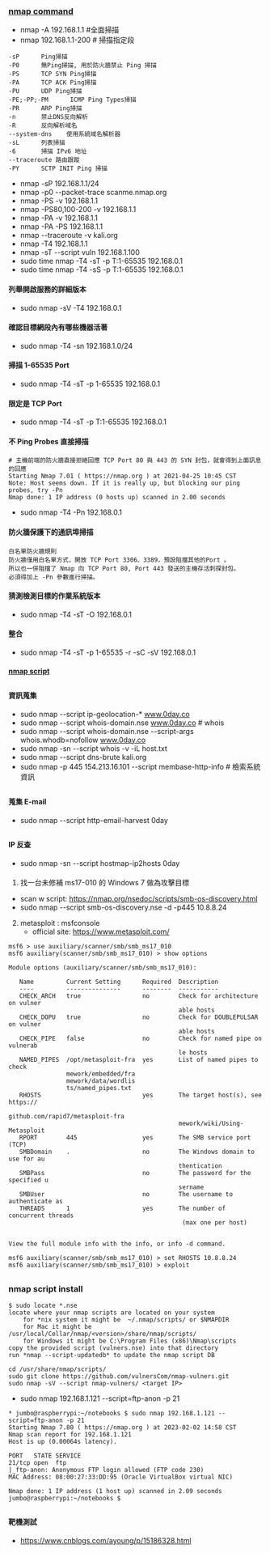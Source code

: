 ### [nmap command](https://hack543.com/nmap-tutorial/)
* nmap -A 192.168.1.1   #全面掃描
* nmap 192.168.1.1-200  # 掃描指定段
```
-sP      Ping掃描
-P0      無Ping掃描, 用於防火牆禁止 Ping 掃描
-PS      TCP SYN Ping掃描
-PA      TCP ACK Ping掃描
-PU      UDP Ping掃描
-PE;-PP;-PM      ICMP Ping Types掃描
-PR      ARP Ping掃描
-n       禁止DNS反向解析
-R       反向解析域名
--system-dns    使用系統域名解析器
-sL      列表掃描
-6       掃描 IPv6 地址
--traceroute 路由跟蹤
-PY      SCTP INIT Ping 掃描
```
* nmap -sP 192.168.1.1/24
* nmap -p0 --packet-trace scanme.nmap.org
* nmap -PS -v 192.168.1.1
* nmap -PS80,100-200 -v 192.168.1.1
* nmap -PA -v 192.168.1.1
* nmap -PA -PS 192.168.1.1
* nmap --traceroute -v kali.org
* nmap -T4 192.168.1.1
* nmap -sT --script vuln 192.168.1.100
* sudo time nmap -T4 -sT -p T:1-65535 192.168.0.1
* sudo time nmap -T4 -sS -p T:1-65535 192.168.0.1
#### 列舉開啟服務的詳細版本
* sudo  nmap -sV -T4 192.168.0.1
#### 確認目標網段內有哪些機器活著
* sudo nmap -T4 -sn 192.168.1.0/24 
#### 掃描 1-65535 Port
* sudo  nmap -T4 -sT -p 1-65535 192.168.0.1
#### 限定是 TCP Port
* sudo nmap -T4 -sT -p T:1-65535 192.168.0.1
####  不 Ping Probes 直接掃描
```
# 主機前端的防火牆直接拒絕回應 TCP Port 80 與 443 的 SYN 封包，就會得到上面訊息的回應
Starting Nmap 7.01 ( https://nmap.org ) at 2021-04-25 10:45 CST
Note: Host seems down. If it is really up, but blocking our ping probes, try -Pn
Nmap done: 1 IP address (0 hosts up) scanned in 2.00 seconds
```
* sudo nmap -T4 -Pn 192.168.0.1 
#### 防火牆保護下的通訊埠掃描
```
白名單防火牆規則
防火牆僅用白名單方式，開放 TCP Port 3306、3389，預設阻擋其他的Port 。
所以也一併阻擋了 Nmap 向 TCP Port 80, Port 443 發送的主機存活刺探封包。
必須得加上 -Pn 參數進行掃描。
```
#### 猜測檢測目標的作業系統版本
* sudo nmap -T4 -sT -O 192.168.0.1
#### 整合
* sudo  nmap -T4 -sT -p 1-65535 -r -sC -sV 192.168.0.1
#### [nmap script](https://www.tecmint.com/use-nmap-script-engine-nse-scripts-in-linux/)
##
#### 資訊蒐集
* sudo nmap --script ip-geolocation-* www.0day.co
* sudo nmap --script whois-domain.nse www.0day.co     # whois
* sudo nmap --script whois-domain.nse --script-args whois.whodb=nofollow www.0day.co
* sudo nmap -sn --script whois -v -iL host.txt
* sudo nmap --script dns-brute kali.org
* sudo nmap -p 445 154.213.16.101 --script membase-http-info        # 檢索系統資訊
##
#### 蒐集 E-mail
* sudo nmap --script http-email-harvest 0day
##
#### IP 反查
* sudo nmap -sn --script hostmap-ip2hosts 0day
####
1. 找一台未修補 ms17-010 的 Windows 7 做為攻擊目標
* scan w script: https://nmap.org/nsedoc/scripts/smb-os-discovery.html
* sudo nmap --script smb-os-discovery.nse -d -p445 10.8.8.24
2. metasploit : msfconsole
    * official site: https://www.metasploit.com/
```
msf6 > use auxiliary/scanner/smb/smb_ms17_010
msf6 auxiliary(scanner/smb/smb_ms17_010) > show options

Module options (auxiliary/scanner/smb/smb_ms17_010):

   Name         Current Setting      Required  Description
   ----         ---------------      --------  -----------
   CHECK_ARCH   true                 no        Check for architecture on vulner
                                               able hosts
   CHECK_DOPU   true                 no        Check for DOUBLEPULSAR on vulner
                                               able hosts
   CHECK_PIPE   false                no        Check for named pipe on vulnerab
                                               le hosts
   NAMED_PIPES  /opt/metasploit-fra  yes       List of named pipes to check
                mework/embedded/fra
                mework/data/wordlis
                ts/named_pipes.txt
   RHOSTS                            yes       The target host(s), see https://
                                               github.com/rapid7/metasploit-fra
                                               mework/wiki/Using-Metasploit
   RPORT        445                  yes       The SMB service port (TCP)
   SMBDomain    .                    no        The Windows domain to use for au
                                               thentication
   SMBPass                           no        The password for the specified u
                                               sername
   SMBUser                           no        The username to authenticate as
   THREADS      1                    yes       The number of concurrent threads
                                                (max one per host)


View the full module info with the info, or info -d command.

msf6 auxiliary(scanner/smb/smb_ms17_010) > set RHOSTS 10.8.8.24
msf6 auxiliary(scanner/smb/smb_ms17_010) > exploit
```
##
### nmap script install
```
$ sudo locate *.nse
locate where your nmap scripts are located on your system
    for *nix system it might be  ~/.nmap/scripts/ or $NMAPDIR
    for Mac it might be /usr/local/Cellar/nmap/<version>/share/nmap/scripts/
    for Windows it might be C:\Program Files (x86)\Nmap\scripts
copy the provided script (vulners.nse) into that directory
run *nmap --script-updatedb* to update the nmap script DB 
```
```
cd /usr/share/nmap/scripts/
sudo git clone https://github.com/vulnersCom/nmap-vulners.git
sudo nmap -sV --script nmap-vulners/ <target IP>
```
* sudo nmap 192.168.1.121 --script=ftp-anon -p 21
```
* jumbo@raspberrypi:~/notebooks $ sudo nmap 192.168.1.121 --script=ftp-anon -p 21
Starting Nmap 7.80 ( https://nmap.org ) at 2023-02-02 14:58 CST
Nmap scan report for 192.168.1.121
Host is up (0.00064s latency).

PORT   STATE SERVICE
21/tcp open  ftp
|_ftp-anon: Anonymous FTP login allowed (FTP code 230)
MAC Address: 08:00:27:33:DD:95 (Oracle VirtualBox virtual NIC)

Nmap done: 1 IP address (1 host up) scanned in 2.09 seconds
jumbo@raspberrypi:~/notebooks $ 
```
##
#### 靶機測試
* https://www.cnblogs.com/ayoung/p/15186328.html
